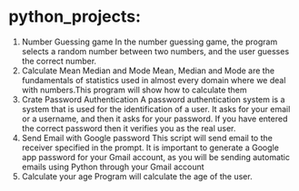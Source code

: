 # python_projects:
1. Number Guessing game
 In the number guessing game, the program selects a random number between two numbers, and the user guesses the correct number.
2. Calculate Mean Median and Mode
 Mean, Median and Mode are the fundamentals of statistics used in almost every domain where we deal with numbers.This program will show how to calculate them
3. Crate Password Authentication
A password authentication system is a system that is used for the identification of a user. 
It asks for your email or a username, and then it asks for your password.
If you have entered the correct password then it verifies you as the real user.
4. Send Email with Google password
This script will send email to the receiver specified in the prompt.
It is important to generate a Google app password for your Gmail account,
as you will be sending automatic emails using Python through your Gmail account
5. Calculate your age
Program will calculate the age of the user. 